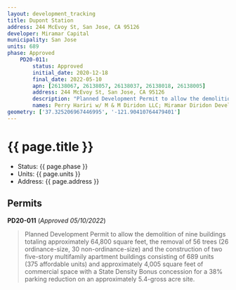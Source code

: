 ```yaml
---
layout: development_tracking
title: Dupont Station
address: 244 McEvoy St, San Jose, CA 95126
developer: Miramar Capital
municipality: San Jose
units: 689
phase: Approved
    PD20-011:
        status: Approved
        initial_date: 2020-12-18
        final_date: 2022-05-10
        apn: [26138067, 26138057, 26138037, 26138018, 26138005]
        address: 244 McEvoy St, San Jose, CA 95126
        description: "Planned Development Permit to allow the demolition of nine buildings totaling approximately 64,800 square feet, the removal of 56 trees (26 ordinance-size, 30 non-ordinance-size) for the construction of two five-story multifamily apartment buildings totaling 689 units (375 affordable units) and approximately 4,005 square feet of commercial space with a State Density Bonus concession for a 38% parking reduction on an approximately 5.4-gross acre site."
        names: Perry Hariri w/ M & M Diridon LLC; Miramar Diridon Development;
geometry: ['37.325206967446995', '-121.90410764479401']
---
```

# {{ page.title }}
- Status: {{ page.phase }}
- Units: {{ page.units }}
- Address: {{ page.address }}

## Permits
**PD20-011** (*Approved 05/10/2022*)
>Planned Development Permit to allow the demolition of nine buildings totaling approximately 64,800 square feet, the removal of 56 trees (26 ordinance-size, 30 non-ordinance-size) and the construction of two five-story multifamily apartment buildings consisting of 689 units (375 affordable units) and approximately 4,005 square feet of commercial space with a State Density Bonus concession for a 38% parking reduction on an approximately 5.4-gross acre site.
